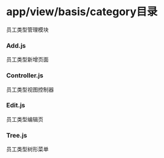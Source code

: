 # app/view/basis/category目录
员工类型管理模块 
### Add.js
员工类型新增页面
### Controller.js
员工类型视图控制器
### Edit.js
员工类型编辑页
### Tree.js
员工类型树形菜单
